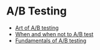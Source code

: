 # A/B Testing

- [Art of A/B testing](https://towardsdatascience.com/the-art-of-a-b-testing-5a10c9bb70a4)
- [When and when not to A/B test](https://towardsdatascience.com/when-and-when-not-to-a-b-test-c901f3ad96d9)
- [Fundamentals of A/B testing](https://towardsdatascience.com/data-science-fundamentals-a-b-testing-cb371ceecc27)
